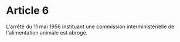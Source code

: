 # Article 6

L'arrêté du 11 mai 1956 instituant une commission interministérielle de l'alimentation animale est abrogé.
